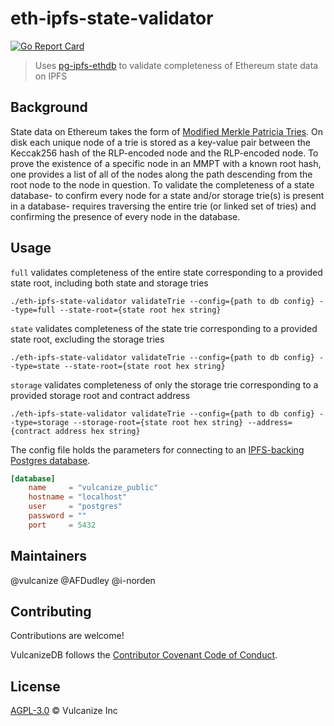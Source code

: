 # eth-ipfs-state-validator

[![Go Report Card](https://goreportcard.com/badge/github.com/vulcanize/eth-ipfs-state-validator)](https://goreportcard.com/report/github.com/vulcanize/eth-ipfs-state-validator)

> Uses [pg-ipfs-ethdb](https://github.com/vulcanize/pg-ipfs-ethdb) to validate completeness of Ethereum state data on IPFS

## Background

State data on Ethereum takes the form of [Modified Merkle Patricia Tries](https://eth.wiki/en/fundamentals/patricia-tree).
On disk each unique node of a trie is stored as a key-value pair between the Keccak256 hash of the RLP-encoded node and the RLP-encoded node.
To prove the existence of a specific node in an MMPT with a known root hash, one provides a list of all of the nodes along the path descending
from the root node to the node in question. To validate the completeness of a state database- to confirm every node for a state and/or storage trie(s) is present
in a database- requires traversing the entire trie (or linked set of tries) and confirming the presence of every node in the database.


## Usage


`full` validates completeness of the entire state corresponding to a provided state root, including both state and storage tries

`./eth-ipfs-state-validator validateTrie --config={path to db config} --type=full --state-root={state root hex string}`


`state` validates completeness of the state trie corresponding to a provided state root, excluding the storage tries

`./eth-ipfs-state-validator validateTrie --config={path to db config} --type=state --state-root={state root hex string}`


`storage` validates completeness of only the storage trie corresponding to a provided storage root and contract address

`./eth-ipfs-state-validator validateTrie --config={path to db config} --type=storage --storage-root={state root hex string} --address={contract address hex string}`


The config file holds the parameters for connecting to an [IPFS-backing Postgres database](https://github.com/ipfs/go-ds-sql).

```toml
[database]
    name     = "vulcanize_public"
    hostname = "localhost"
    user     = "postgres"
    password = ""
    port     = 5432
```

## Maintainers
@vulcanize
@AFDudley
@i-norden

## Contributing
Contributions are welcome!

VulcanizeDB follows the [Contributor Covenant Code of Conduct](https://www.contributor-covenant.org/version/1/4/code-of-conduct).

## License
[AGPL-3.0](LICENSE) © Vulcanize Inc